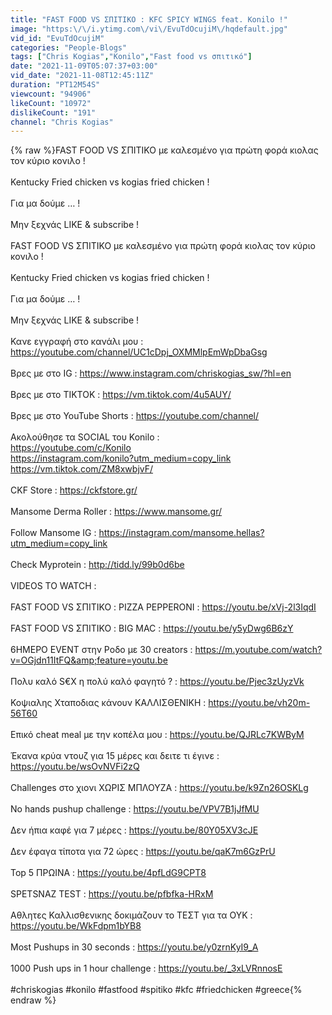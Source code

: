 ```yaml
---
title: "FAST FOOD VS ΣΠΙΤΙΚΟ : KFC SPICY WINGS feat. Konilo !"
image: "https:\/\/i.ytimg.com\/vi\/EvuTdOcujiM\/hqdefault.jpg"
vid_id: "EvuTdOcujiM"
categories: "People-Blogs"
tags: ["Chris Kogias","Konilo","Fast food vs σπιτικό"]
date: "2021-11-09T05:07:37+03:00"
vid_date: "2021-11-08T12:45:11Z"
duration: "PT12M54S"
viewcount: "94906"
likeCount: "10972"
dislikeCount: "191"
channel: "Chris Kogias"
---
```

{% raw %}FAST FOOD VS ΣΠΙΤΙΚΟ με καλεσμένο για πρώτη φορά κιολας τον κύριο κονιλο !<br /><br />Kentucky Fried chicken vs kogias fried chicken !<br /><br />Για μα δούμε … !<br /><br />Μην ξεχνάς LIKE &amp; subscribe !<br /><br />FAST FOOD VS ΣΠΙΤΙΚΟ με καλεσμένο για πρώτη φορά κιολας τον κύριο κονιλο !<br /><br />Kentucky Fried chicken vs kogias fried chicken !<br /><br />Για μα δούμε … !<br /><br />Μην ξεχνάς LIKE &amp; subscribe !<br /><br />Κανε εγγραφή στο κανάλι μου : <a rel="nofollow" target="blank" href="https://youtube.com/channel/UC1cDpj_OXMMlpEmWpDbaGsg">https://youtube.com/channel/UC1cDpj_OXMMlpEmWpDbaGsg</a><br /><br />Βρες με στο IG  : <a rel="nofollow" target="blank" href="https://www.instagram.com/chriskogias_sw/?hl=en">https://www.instagram.com/chriskogias_sw/?hl=en</a><br /><br />Βρες με στο ΤΙΚΤΟΚ : <a rel="nofollow" target="blank" href="https://vm.tiktok.com/4u5AUY/">https://vm.tiktok.com/4u5AUY/</a><br /><br />Βρες με στο YouTube Shorts : <a rel="nofollow" target="blank" href="https://youtube.com/channel/">https://youtube.com/channel/</a><br /><br />Ακολούθησε τα SOCIAL του Konilo : <br /><a rel="nofollow" target="blank" href="https://youtube.com/c/Konilo">https://youtube.com/c/Konilo</a><br /><a rel="nofollow" target="blank" href="https://instagram.com/konilo?utm_medium=copy_link">https://instagram.com/konilo?utm_medium=copy_link</a><br /><a rel="nofollow" target="blank" href="https://vm.tiktok.com/ZM8xwbjvF/">https://vm.tiktok.com/ZM8xwbjvF/</a><br /><br />CKF Store : <a rel="nofollow" target="blank" href="https://ckfstore.gr/">https://ckfstore.gr/</a><br /><br />Mansome Derma Roller : <a rel="nofollow" target="blank" href="https://www.mansome.gr/">https://www.mansome.gr/</a><br /><br />Follow Mansome IG : <a rel="nofollow" target="blank" href="https://instagram.com/mansome.hellas?utm_medium=copy_link">https://instagram.com/mansome.hellas?utm_medium=copy_link</a><br /><br />Check Myprotein : <a rel="nofollow" target="blank" href="http://tidd.ly/99b0d6be">http://tidd.ly/99b0d6be</a><br /><br />VIDEOS TO WATCH :<br /><br />FAST FOOD VS ΣΠΙΤΙΚΟ : PIZZA PEPPERONI : <a rel="nofollow" target="blank" href="https://youtu.be/xVj-2l3IqdI">https://youtu.be/xVj-2l3IqdI</a><br /><br />FAST FOOD VS ΣΠΙΤΙΚΟ : BIG MAC : <a rel="nofollow" target="blank" href="https://youtu.be/y5yDwg6B6zY">https://youtu.be/y5yDwg6B6zY</a><br /><br />6ΗΜΕΡΟ EVENT στην Ροδο με 30 creatοrs : <a rel="nofollow" target="blank" href="https://m.youtube.com/watch?v=OGjdn11ItFQ&amp;feature=youtu.be">https://m.youtube.com/watch?v=OGjdn11ItFQ&amp;feature=youtu.be</a><br /><br />Πολυ καλό S€X η πολύ καλό φαγητό ? : <a rel="nofollow" target="blank" href="https://youtu.be/Pjec3zUyzVk">https://youtu.be/Pjec3zUyzVk</a><br /><br />Κοψιαλης Χταποδιας κάνουν ΚΑΛΛΙΣΘΕΝΙΚΗ : <a rel="nofollow" target="blank" href="https://youtu.be/vh20m-56T60">https://youtu.be/vh20m-56T60</a><br /><br />Επικό cheat meal με την κοπέλα μου : <a rel="nofollow" target="blank" href="https://youtu.be/QJRLc7KWByM">https://youtu.be/QJRLc7KWByM</a><br /><br />Έκανα κρύα ντουζ για 15 μέρες και δειτε τι έγινε : <a rel="nofollow" target="blank" href="https://youtu.be/wsOvNVFi2zQ">https://youtu.be/wsOvNVFi2zQ</a><br /><br />Challenges στο χιονι ΧΩΡΙΣ ΜΠΛΟΥΖΑ : <a rel="nofollow" target="blank" href="https://youtu.be/k9Zn26OSKLg">https://youtu.be/k9Zn26OSKLg</a><br /><br />No hands pushup challenge : <a rel="nofollow" target="blank" href="https://youtu.be/VPV7B1jJfMU">https://youtu.be/VPV7B1jJfMU</a><br /><br />Δεν ήπια καφέ για 7 μέρες : <a rel="nofollow" target="blank" href="https://youtu.be/80Y05XV3cJE">https://youtu.be/80Y05XV3cJE</a><br /><br />Δεν έφαγα τίποτα για 72 ώρες : <a rel="nofollow" target="blank" href="https://youtu.be/qaK7m6GzPrU">https://youtu.be/qaK7m6GzPrU</a><br /><br />Top 5 ΠΡΩΙΝΑ : <a rel="nofollow" target="blank" href="https://youtu.be/4pfLdG9CPT8">https://youtu.be/4pfLdG9CPT8</a><br /><br />SPETSNAZ TEST : <a rel="nofollow" target="blank" href="https://youtu.be/pfbfka-HRxM">https://youtu.be/pfbfka-HRxM</a><br /><br />Αθλητες Καλλισθενικης δοκιμάζουν το ΤΕΣΤ για τα ΟΥΚ : <a rel="nofollow" target="blank" href="https://youtu.be/WkFdpm1bYB8">https://youtu.be/WkFdpm1bYB8</a><br /><br />Most Pushups in 30 seconds : <a rel="nofollow" target="blank" href="https://youtu.be/y0zrnKyI9_A">https://youtu.be/y0zrnKyI9_A</a><br /><br />1000 Push ups in 1 hour challenge : <a rel="nofollow" target="blank" href="https://youtu.be/_3xLVRnnosE">https://youtu.be/_3xLVRnnosE</a><br /><br />#chriskogias #konilo #fastfood #spitiko #kfc #friedchicken #greece{% endraw %}
